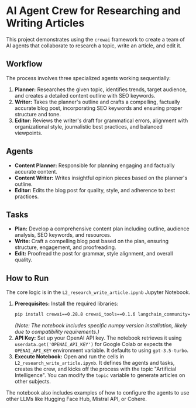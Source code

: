 # AI Agent Crew for Researching and Writing Articles

This project demonstrates using the `crewai` framework to create a team of AI agents that collaborate to research a topic, write an article, and edit it.

## Workflow

The process involves three specialized agents working sequentially:

1.  **Planner:** Researches the given topic, identifies trends, target audience, and creates a detailed content outline with SEO keywords.
2.  **Writer:** Takes the planner's outline and crafts a compelling, factually accurate blog post, incorporating SEO keywords and ensuring proper structure and tone.
3.  **Editor:** Reviews the writer's draft for grammatical errors, alignment with organizational style, journalistic best practices, and balanced viewpoints.

## Agents

-   **Content Planner:** Responsible for planning engaging and factually accurate content.
-   **Content Writer:** Writes insightful opinion pieces based on the planner's outline.
-   **Editor:** Edits the blog post for quality, style, and adherence to best practices.

## Tasks

-   **Plan:** Develop a comprehensive content plan including outline, audience analysis, SEO keywords, and resources.
-   **Write:** Craft a compelling blog post based on the plan, ensuring structure, engagement, and proofreading.
-   **Edit:** Proofread the post for grammar, style alignment, and overall quality.

## How to Run

The core logic is in the `L2_research_write_article.ipynb` Jupyter Notebook.

1.  **Prerequisites:** Install the required libraries:
    ```bash
    pip install crewai==0.28.8 crewai_tools==0.1.6 langchain_community==0.0.29 numpy==1.25.2
    ```
    *(Note: The notebook includes specific numpy version installation, likely due to compatibility requirements.)*
2.  **API Key:** Set up your OpenAI API key. The notebook retrieves it using `userdata.get('OPENAI_API_KEY')` for Google Colab or expects the `OPENAI_API_KEY` environment variable. It defaults to using `gpt-3.5-turbo`.
3.  **Execute Notebook:** Open and run the cells in `L2_research_write_article.ipynb`. It defines the agents and tasks, creates the crew, and kicks off the process with the topic "Artificial Intelligence". You can modify the `topic` variable to generate articles on other subjects.

The notebook also includes examples of how to configure the agents to use other LLMs like Hugging Face Hub, Mistral API, or Cohere.
